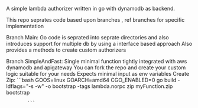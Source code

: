A simple lambda authorizer written in go with dynamodb as backend.

This repo seprates code based upon branches , ref branches for specific implementation


Branch Main:
    Go code is seprated into seprate directories and also introduces support for multiple db by using a interface based approach
    Also provides a methods to create custom authorizers


Branch SimpleAndFast:
    Single minimal function tightly integrated with aws dynamodb and apigateway
    You can fork the repo and create your custom logic suitable for your needs
    Expects minimal input as env variables
        Create Zip:
            ```bash
            GOOS=linux GOARCH=amd64 CGO_ENABLED=0 go build -ldflags="-s -w" -o bootstrap -tags lambda.norpc
            zip myFunction.zip bootstrap    
    
            ```
